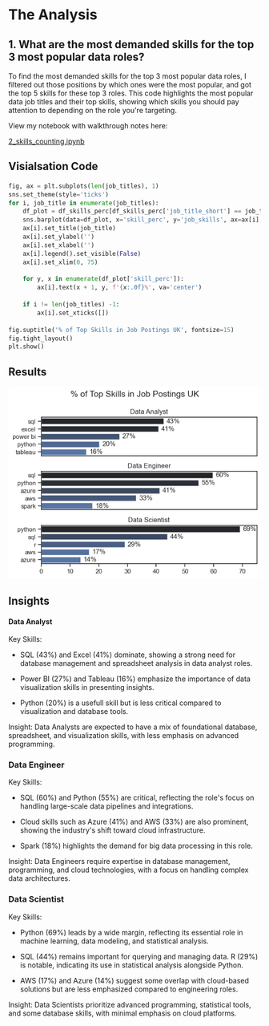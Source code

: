 # The Analysis

## 1. What are the most demanded skills for the top 3 most popular data roles?
To find the most demanded skills for the top 3 most popular
data roles, I filtered out those positions by which ones were the most popular, and got the top 5 skills for these top 3 roles. This code highlights the most popular data job titles and their top skills, showing which skills you should pay attention to depending on the role you're targeting.

View my notebook with walkthrough notes here:

[2_skills_counting,ipynb](3_Project\2_skills_counting.ipynb)


## Visialsation Code
```python
fig, ax = plt.subplots(len(job_titles), 1)
sns.set_theme(style='ticks')
for i, job_title in enumerate(job_titles):
    df_plot = df_skills_perc[df_skills_perc['job_title_short'] == job_title].head(5)
    sns.barplot(data=df_plot, x='skill_perc', y='job_skills', ax=ax[i], hue='skill_perc', palette='dark:b_r')
    ax[i].set_title(job_title)
    ax[i].set_ylabel('')
    ax[i].set_xlabel('')
    ax[i].legend().set_visible(False)
    ax[i].set_xlim(0, 75)
    
    for y, x in enumerate(df_plot['skill_perc']):
        ax[i].text(x + 1, y, f'{x:.0f}%', va='center')

    if i != len(job_titles) -1:
        ax[i].set_xticks([])

fig.suptitle('% of Top Skills in Job Postings UK', fontsize=15)
fig.tight_layout()
plt.show()
```

## Results

![Bar plot of top skills for data jobs](3_Project/Images/Skill_Demand_Vis.png)


## Insights

#### **Data Analyst**

Key Skills:
- SQL (43%) and Excel (41%) dominate, showing a strong need for database management and spreadsheet analysis in data analyst roles.

- Power BI (27%) and Tableau (16%) emphasize the importance of data visualization skills in presenting insights.

- Python (20%) is a usefull skill but is less critical compared to visualization and database tools.

Insight: Data Analysts are expected to have a mix of foundational database, spreadsheet, and visualization skills, with less emphasis on advanced programming.

### **Data Engineer**

Key Skills:
- SQL (60%) and Python (55%) are critical, reflecting the role's focus on handling large-scale data pipelines and integrations.

- Cloud skills such as Azure (41%) and AWS (33%) are also prominent, showing the industry's shift toward cloud infrastructure.

- Spark (18%) highlights the demand for big data processing in this role.

Insight: Data Engineers require expertise in database management, programming, and cloud technologies, with a focus on handling complex data architectures.


### **Data Scientist**

Key Skills:
- Python (69%) leads by a wide margin, reflecting its essential role in machine learning, data modeling, and statistical analysis.

- SQL (44%) remains important for querying and managing data. R (29%) is notable, indicating its use in statistical analysis alongside Python.

- AWS (17%) and Azure (14%) suggest some overlap with cloud-based solutions but are less emphasized compared to engineering roles.

Insight: Data Scientists prioritize advanced programming, statistical tools, and some database skills, with minimal emphasis on cloud platforms.